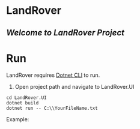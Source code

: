 # LandRover
## _Welcome to LandRover Project_

# Run
LandRover requires [Dotnet CLI](https://learn.microsoft.com/en-us/dotnet/core/tools/) to run.

1. Open project path and navigate to LandRover.UI
```
cd LandRover.UI
dotnet build
dotnet run -- C:\\YourFileName.txt
```
Example:
